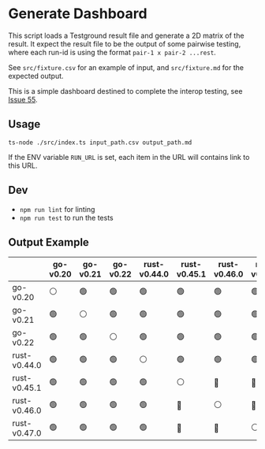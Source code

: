 # Generate Dashboard

This script loads a Testground result file and generate a 2D matrix of the result.
It expect the result file to be the output of some pairwise testing, where each run-id is using the format `pair-1 x pair-2 ...rest`.

See `src/fixture.csv` for an example of input, and `src/fixture.md` for the expected output.

This is a simple dashboard destined to complete the interop testing, see [Issue 55](https://github.com/libp2p/test-plans/issues/55).

## Usage

`ts-node ./src/index.ts input_path.csv output_path.md`

If the ENV variable `RUN_URL` is set, each item in the URL will contains link to this URL.

## Dev

- `npm run lint` for linting
- `npm run test` to run the tests

## Output Example

|              | go-v0.20       | go-v0.21       | go-v0.22       | rust-v0.44.0   | rust-v0.45.1   | rust-v0.46.0   | rust-v0.47.0   |
| ------------ | -------------- | -------------- | -------------- | -------------- | -------------- | -------------- | -------------- |
| go-v0.20     | :white_circle: | :green_circle: | :green_circle: | :green_circle: | :green_circle: | :green_circle: | :green_circle: |
| go-v0.21     | :green_circle: | :white_circle: | :green_circle: | :green_circle: | :green_circle: | :green_circle: | :green_circle: |
| go-v0.22     | :green_circle: | :green_circle: | :white_circle: | :green_circle: | :green_circle: | :green_circle: | :green_circle: |
| rust-v0.44.0 | :green_circle: | :green_circle: | :green_circle: | :white_circle: | :green_circle: | :green_circle: | :green_circle: |
| rust-v0.45.1 | :green_circle: | :green_circle: | :green_circle: | :green_circle: | :white_circle: | :red_circle:   | :red_circle:   |
| rust-v0.46.0 | :green_circle: | :green_circle: | :green_circle: | :green_circle: | :red_circle:   | :white_circle: | :red_circle:   |
| rust-v0.47.0 | :green_circle: | :green_circle: | :green_circle: | :green_circle: | :red_circle:   | :red_circle:   | :white_circle: |

